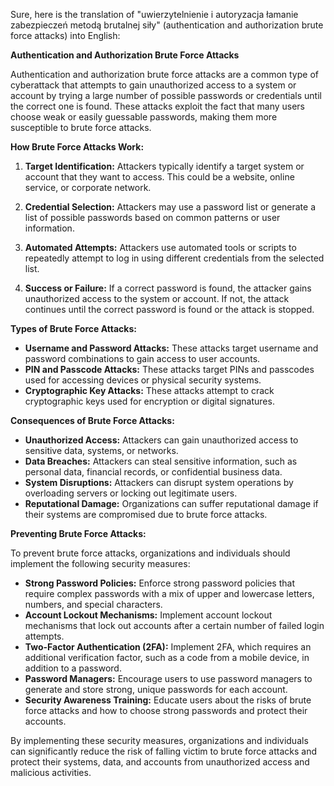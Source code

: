 Sure, here is the translation of "uwierzytelnienie i autoryzacja łamanie zabezpieczeń metodą brutalnej siły" (authentication and authorization brute force attacks) into English:

**Authentication and Authorization Brute Force Attacks**

Authentication and authorization brute force attacks are a common type of cyberattack that attempts to gain unauthorized access to a system or account by trying a large number of possible passwords or credentials until the correct one is found. These attacks exploit the fact that many users choose weak or easily guessable passwords, making them more susceptible to brute force attacks.

**How Brute Force Attacks Work:**

1. **Target Identification:** Attackers typically identify a target system or account that they want to access. This could be a website, online service, or corporate network.

2. **Credential Selection:** Attackers may use a password list or generate a list of possible passwords based on common patterns or user information.

3. **Automated Attempts:** Attackers use automated tools or scripts to repeatedly attempt to log in using different credentials from the selected list.

4. **Success or Failure:** If a correct password is found, the attacker gains unauthorized access to the system or account. If not, the attack continues until the correct password is found or the attack is stopped.

**Types of Brute Force Attacks:**

* **Username and Password Attacks:** These attacks target username and password combinations to gain access to user accounts.
* **PIN and Passcode Attacks:** These attacks target PINs and passcodes used for accessing devices or physical security systems.
* **Cryptographic Key Attacks:** These attacks attempt to crack cryptographic keys used for encryption or digital signatures.

**Consequences of Brute Force Attacks:**

* **Unauthorized Access:** Attackers can gain unauthorized access to sensitive data, systems, or networks.
* **Data Breaches:** Attackers can steal sensitive information, such as personal data, financial records, or confidential business data.
* **System Disruptions:** Attackers can disrupt system operations by overloading servers or locking out legitimate users.
* **Reputational Damage:** Organizations can suffer reputational damage if their systems are compromised due to brute force attacks.

**Preventing Brute Force Attacks:**

To prevent brute force attacks, organizations and individuals should implement the following security measures:

* **Strong Password Policies:** Enforce strong password policies that require complex passwords with a mix of upper and lowercase letters, numbers, and special characters.
* **Account Lockout Mechanisms:** Implement account lockout mechanisms that lock out accounts after a certain number of failed login attempts.
* **Two-Factor Authentication (2FA):** Implement 2FA, which requires an additional verification factor, such as a code from a mobile device, in addition to a password.
* **Password Managers:** Encourage users to use password managers to generate and store strong, unique passwords for each account.
* **Security Awareness Training:** Educate users about the risks of brute force attacks and how to choose strong passwords and protect their accounts.

By implementing these security measures, organizations and individuals can significantly reduce the risk of falling victim to brute force attacks and protect their systems, data, and accounts from unauthorized access and malicious activities.
